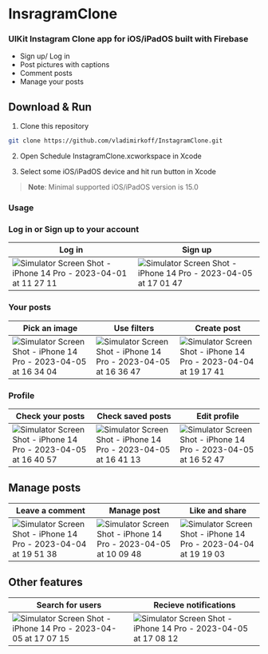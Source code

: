 # InsragramClone

### UIKit Instagram Clone app for iOS/iPadOS built with Firebase

- Sign up/ Log in
- Post pictures with captions
- Comment posts
- Manage your posts


## Download & Run




1. Clone this repository

```bash
git clone https://github.com/vladimirkoff/InstagramClone.git
```

2. Open Schedule InstagramClone.xcworkspace in Xcode

3. Select some iOS/iPadOS device and hit run button in Xcode

> **Note**: Minimal supported iOS/iPadOS version is 15.0

###  Usage

###  Log in or Sign up to your account

| Log in  | Sign up |
| ------------- | ------------- | 
| ![Simulator Screen Shot - iPhone 14 Pro - 2023-04-01 at 11 27 11](https://user-images.githubusercontent.com/115025494/229292028-93d36e3b-9913-4f1d-b85f-6bebbbde62b1.png)| ![Simulator Screen Shot - iPhone 14 Pro - 2023-04-05 at 17 01 47](https://user-images.githubusercontent.com/115025494/230104610-931cd29b-4f37-4df9-a550-5663e17e0cd2.png) | 

###  Your posts

| Pick an image  | Use filters | Create post |
| ------------- | ------------- | ------------- |
|![Simulator Screen Shot - iPhone 14 Pro - 2023-04-05 at 16 34 04](https://user-images.githubusercontent.com/115025494/230096677-a00934a6-cc7e-4372-b77e-01198ec4425f.png) | ![Simulator Screen Shot - iPhone 14 Pro - 2023-04-05 at 16 36 47](https://user-images.githubusercontent.com/115025494/230097214-87abef99-3fc0-43c7-9f64-40d2bda777e5.png)| ![Simulator Screen Shot - iPhone 14 Pro - 2023-04-04 at 19 17 41](https://user-images.githubusercontent.com/115025494/229862268-2fa3cfda-c556-41d0-8860-ebc92904c5df.png)|

###  Profile

| Check your posts | Check saved posts  | Edit profile |
| ------------- | ------------- | ------------- |
| ![Simulator Screen Shot - iPhone 14 Pro - 2023-04-05 at 16 40 57](https://user-images.githubusercontent.com/115025494/230098648-97ed2f28-14fc-4f9d-9b36-133ec37b6e15.png)|![Simulator Screen Shot - iPhone 14 Pro - 2023-04-05 at 16 41 13](https://user-images.githubusercontent.com/115025494/230098380-3752fb8a-6e09-43ea-9c60-22005c7752c3.png) | ![Simulator Screen Shot - iPhone 14 Pro - 2023-04-05 at 16 52 47](https://user-images.githubusercontent.com/115025494/230101590-3c9353a0-1951-4967-bcc0-d2f5dccd9bde.png)|

## Manage posts

| Leave a comment | Manage post  | Like and share |
| ------------- | ------------- | ------------- |
| ![Simulator Screen Shot - iPhone 14 Pro - 2023-04-04 at 19 51 38](https://user-images.githubusercontent.com/115025494/229862421-c430fbf5-1d17-4f56-b26e-351d8c5ad724.png)|![Simulator Screen Shot - iPhone 14 Pro - 2023-04-05 at 10 09 48](https://user-images.githubusercontent.com/115025494/230006987-66176aae-7ae4-4a1a-82d0-e5dacc4c29a2.png) | ![Simulator Screen Shot - iPhone 14 Pro - 2023-04-04 at 19 19 03](https://user-images.githubusercontent.com/115025494/229862351-e1b007ab-16e5-458a-875e-51fb785f16a1.png)|

## Other features

| Search for users | Recieve notifications  | 
| ------------- | ------------- | 
| ![Simulator Screen Shot - iPhone 14 Pro - 2023-04-05 at 17 07 15](https://user-images.githubusercontent.com/115025494/230106477-2eb10d6c-0b2d-445d-b6bc-d3629c9b92dd.png)|![Simulator Screen Shot - iPhone 14 Pro - 2023-04-05 at 17 08 12](https://user-images.githubusercontent.com/115025494/230106491-39959683-3784-4234-939f-8cc7fa7df5c7.png) | 






